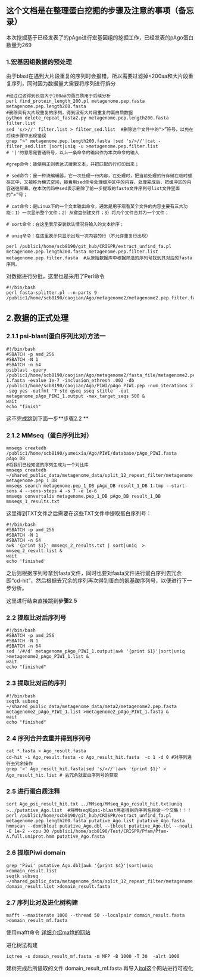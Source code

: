 ## 这个文档是在整理蛋白挖掘的步骤及注意的事项（备忘录）

本次挖掘基于已经发表了的pAgo进行宏基因组的挖掘工作，已经发表的pAgo蛋白数量为269

### 1.宏基因组数据的预处理
由于blast在遇到大片段重复的序列时会报错，所以需要过滤掉<200aa和大片段重复序列，同时因为数据量大需要将序列进行拆分

```
#经过过滤得到长度大于200aa的蛋白质用于后续分析
perl find_protein_length_200.pl metagenome.pep.fasta metagenome.pep.length200.fasta 
#删除具有大片段重复的序列，得到没有大片段重复的蛋白质数据
python delete_repeat_fasta2.py metagenome.pep.length200.fasta filter.list
sed 's/>//' filter.list > filter_sed.list  #删除这个文件中的“>”符号，以免在后续步骤中出现错误
grep ">" metagenome.pep.length200.fasta |sed 's/>//'|cat - filter_sed.list |sort|uniq -u >metagenome.pep.filter.list
# '|'的意思是管道符号，以上一条命令的输出作为本次命令的输入

#grep命令：能使用正则表达式搜索文本，并把匹配的行打印出来；

# sed命令：是一种流编辑器，它一次处理一行内容，在处理时，把当前处理的行存储在临时缓存区中，又被称为模式空间，接着用sed命令处理缓冲区中的内容，处理完成后，把缓冲区的内容送往屏幕。在本次代码中sed表示删除了前一步提取的fasta文件序列号list文件里面的“>”号；

# cat命令：是Linux下的一个文本输出命令，通常是用于观看某个文件的内容主要有三大功能：1）一次显示整个文件；2）从键盘创建文件；3）将几个文件合并为一个文件；

# sort命令：在这里表示安装默认情况将输入的文本排序；

# uniq命令：在这里表示只显示出现一次内容的行（不允许重复行出现）

perl /public1/home/scb8190/git_hub/CRISPR/extract_unfind_fa.pl metagenome.pep.length200.fasta metagenome.pep.filter.list metagenome.pep.filter.fasta  #从原始数据库中根据筛选的序列号找到其对应的fasta序列。
```

对数据进行分批，这里也是采用了Perl命令

```
#!/bin/bash
perl fasta-splitter.pl --n-parts 9 /public1/home/scb8190/caojian/Ago/metagenome2/metagenome2.pep.filter.fasta
```
## 2.数据的正式处理

### 2.1.1 psi-blast(蛋白序列比对)方法一

```
#!/bin/bash
#SBATCH -p amd_256
#SBATCH -N 1
#SBATCH -n 64
psiblast -query /public1/home/scb8190/caojian/Ago/metagenome2/fasta_file/metagenome2.pep.filter.part-1.fasta -evalue 1e-7 -inclusion_ethresh .002 -db /public1/home/scb8190/caojian/Ago/PIWI/pAgo_PIWI.pep -num_iterations 3 -seg yes -outfmt '7 std qseq sseq stitle' -out metagenome_pAgo_PIWI_1.output -max_target_seqs 500 &
wait
echo "finish"
```
这不完成跳到下面一步**步骤2.2 **

### 2.1.2 MMseq（蛋白序列比对）

```
mmseqs createdb /public1/home/scb8190/yumeixia/Ago/PIWI/database/pAgo_PIWI.fasta pAgo_DB 
#将我们已经知道的序列生成为一个对比库
mmseqs createdb ~/shared_public_data/metagenome_data/split_12_repeat_filter/metagenome.pep_1_filter.fasta metagenome.pep_1_DB
mmseqs search metagenome.pep_1_DB pAgo_DB result_1_DB 1.tmp --start-sens 4 --sens-steps 4 -s 7 -e 1e-6
mmseqs convertalis metagenome.pep_1_DB pAgo_DB result_1_DB  mmseqs_1_results.txt
```
这里得到TXT文件之后需要在这些TXT文件中提取蛋白序列号：

```
#!/bin/bash
#SBATCH -p amd_256
#SBATCH -N 1
#SBATCH -n 64
awk '{print $1}' mmseqs_2_results.txt | sort|uniq  > mmseq_2_result.list &
wait
echo 'finished'
```
之后则根据序列号拿到fasta文件，同时也要对fasta文件进行蛋白序列去冗余即“cd-hit”，然后根据去冗余的序列再次得到蛋白的氨基酸序列号，以便进行下一步分析。


这里进行结束直接跳到**步骤2.5**

### 2.2 提取比对后序列号

```
#!/bin/bash
#SBATCH -p amd_256
#SBATCH -N 1
#SBATCH -n 64
sed '/#/d' metagenome_pAgo_PIWI_1.output|awk '{print $1}'|sort|uniq >metagenome2_pAgo_PIWI_1.list &
wait
echo "finished"
```
### 2.3 提取比对后的序列

```
#!/bin/bash
seqtk subseq  ~/shared_public_data/metagenome_data/meta2/metagenome2.pep.fasta metagenome2_pAgo_PIWI_1.list >metagenome2_pAgo_PIWI_1.fasta &
wait
echo "finished"
```

### 2.4 序列合并去重并得到序列号

```
cat *.fasta > Ago_result.fasta
cd-hit -i Ago_result.fasta -o Ago_result_hit.fasta  -c 1 -d 0 #对序列进行去冗余操作
grep '>' Ago_result_hit.fasta|sed 's/>//'|awk '{print $1}' > Ago_result_hit.list # 去冗余就蛋白序列号的获取
```
### 2.5 进行蛋白质注释

```
sort Ago_psi_result_hit.txt ../MMseq/MMseq_Ago_result_hit.txt|uniq >../putative_Ago.list  #将MMseq和psi-blast两者得到的序列名称做一个交集！！！
perl /public1/home/scb8190/git_hub/CRISPR/extract_unfind_fa.pl metagenome.pep.length200.fasta putative_Ago.list putative_Ago.fasta
hmmscan --domtblout putative_Ago.dbl --tblout putative_Ago.tbl --noali -E 1e-2 --cpu 30 /public1/home/scb8190/Test/CRISPR/Pfam/Pfam-A.full.uniprot.hmm putative_Ago.fasta
```
### 2.6 提取Piwi domain

```
grep 'Piwi' putative_Ago.dbl|awk '{print $4}'|sort|uniq >domain_result.list
seqtk subseq ~/shared_public_data/metagenome_data/split_12_repeat_filter/metagenome.pep_filter.fasta domain_result.list >domain_result.fasta
```
### 2.7 序列比对及进化树构建

```
mafft --maxiterate 1000 --thread 50 --localpair domain_result.fasta  >domain_result_mf.fasta
```

使用mafft命令 [详细介绍mafft的网站](https://www.cnblogs.com/zhanmaomao/p/12115957.html)

进化树法构建

```
iqtree -s domain_result_mf.fasta -m MFP -B 1000 -T 30  -alrt 1000
```
建树完成后所提取的文件 domain_result_mf.fasta 再导入[itol](https://iqtree.org)这个网站进行可视化

